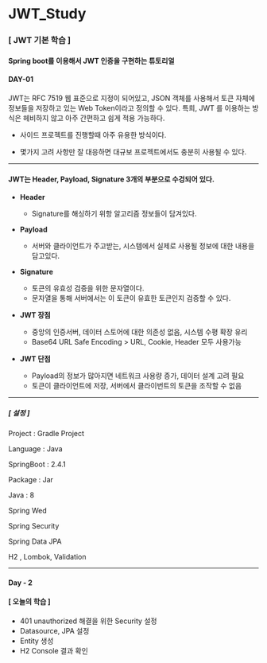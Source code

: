# JWT_Study
###  [ JWT 기본 학습 ]

#### Spring boot를 이용해서 JWT 인증을 구현하는 튜토리얼



#### DAY-01

JWT는 RFC 7519 웹 표준으로 지정이 되어있고, JSON 객체를 사용해서 토큰 자체에 정보들을 저장하고 있는 Web Token이라고 정의할 수 있다. 특희, JWT 를 이용하는 방식은 헤비하지 않고 아주 간편하고 쉽게 적용 가능하다.



- 사이드 프로젝트를 진행할때 아주 유용한 방식이다.

- 몇가지 고려 사항만 잘 대응하면 대규보 프로젝트에서도 충분히 사용될 수 있다.



----



#### JWT는 Header, Payload, Signature 3개의 부분으로 수겅되어 있다.



- **Header**
  - Signature를 해싱하기 위항 알고리즘 정보들이 담겨있다.

- **Payload**
  - 서버와 클라이언트가 주고받는, 시스템에서 실제로 사용될 정보에 대한 내용을 담고있다.

- **Signature**
  - 토큰의 유효성 검증을 위한 문자열이다.
  - 문자열을 통해 서버에서는 이 토큰이 유효한 토큰인지 검증할 수 있다.



- **JWT 장점**
  - 중앙의 인증서버, 데이터 스토어에 대한 의존성 없음, 시스템 수평 확장 유리
  - Base64 URL Safe Encoding > URL, Cookie, Header 모두 사용가능
- **JWT 단점**
  - Payload의 정보가 많아지면 네트워크 사용량 증가, 데이터 설계 고려 필요
  - 토큰이 클라이언트에 저장, 서버에서 클라이번트의 토큰을 조작할 수 없음



----

##### [ 설정 ]

Project : Gradle Project

Language : Java

SpringBoot : 2.4.1

Package : Jar

Java : 8

Spring Wed

Spring Security

Spring Data JPA

H2 , Lombok, Validation



---

#### Day - 2

#### [ 오늘의 학습 ]

- 401 unauthorized 해결을 위한 Security 설정
- Datasource, JPA 설정
- Entity 생성
- H2 Console 결과 확인 

